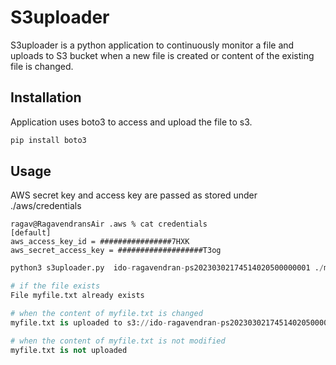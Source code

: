# S3uploader

S3uploader is a python application to continuously monitor a file and uploads to S3 bucket when a new file is created or content of the existing file is changed.

## Installation

Application uses boto3 to access and upload the file to s3.

```bash
pip install boto3
```

## Usage

AWS secret key and access key are passed as stored under ./aws/credentials
```
ragav@RagavendransAir .aws % cat credentials 
[default]
aws_access_key_id = ################7HXK
aws_secret_access_key = ###################T3og
```

```python
python3 s3uploader.py  ido-ragavendran-ps20230302174514020500000001 ./myfile.txt

# if the file exists
File myfile.txt already exists

# when the content of myfile.txt is changed
myfile.txt is uploaded to s3://ido-ragavendran-ps20230302174514020500000001

# when the content of myfile.txt is not modified
myfile.txt is not uploaded
```
